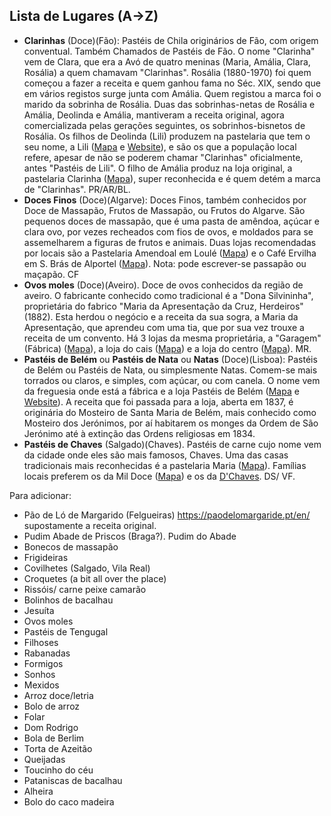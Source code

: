 
## Lista de Lugares (A→Z)

- **Clarinhas** (Doce)(Fão): Pastéis de Chila originários de Fão, com origem conventual. Também Chamados de Pastéis de Fão. O nome "Clarinha" vem de Clara, que era a Avó de quatro meninas (Maria, Amália, Clara, Rosália) a quem chamavam "Clarinhas". Rosália (1880-1970) foi quem começou a fazer a receita e quem ganhou fama no Séc. XIX, sendo que em vários registos surge junta com Amália. Quem registou a marca foi o marido da sobrinha de Rosália. Duas das sobrinhas-netas de Rosália e Amália, Deolinda e Amália, mantiveram a receita original, agora comercializada pelas gerações seguintes, os sobrinhos-bisnetos de Rosália. Os filhos de Deolinda (Lili) produzem na pastelaria que tem o seu nome, a Lili ([Mapa](https://goo.gl/maps/VkmsBCcGPbQEouY76) e [Website](http://www.deliligourmet.com/)), e são os que a população local refere, apesar de não se poderem chamar "Clarinhas" oficialmente, antes "Pastéis de Lili". O filho de Amália produz na loja original, a pastelaria Clarinha ([Mapa](https://goo.gl/maps/ZsTNr5brLEZ2ZD6i8)), super reconhecida e é quem detém a marca de "Clarinhas". PR/AR/BL.
- **Doces Finos** (Doce)(Algarve): Doces Finos, também conhecidos por Doce de Massapão, Frutos de Massapão, ou Frutos do Algarve. São pequenos doces de massapão, que é uma pasta de amêndoa, açúcar e clara ovo, por vezes recheados com fios de ovos, e moldados para se assemelharem a figuras de frutos e animais. Duas lojas recomendadas por locais são a Pastelaria Amendoal em Loulé ([Mapa](https://goo.gl/maps/aPsdevtEAPMR8C529)) e o Café Ervilha em S. Brás de Alportel ([Mapa](https://goo.gl/maps/8V2USUeH7YQJFhtR7)). Nota: pode escrever-se passapão ou maçapão. CF
- **Ovos moles** (Doce)(Aveiro). Doce de ovos conhecidos da região de aveiro. O fabricante conhecido como tradicional é a "Dona Silvininha", proprietária do fabrico "Maria da Apresentação da Cruz, Herdeiros" (1882). Esta herdou o negócio e a receita da sua sogra, a Maria da Apresentação, que aprendeu com uma tia, que por sua vez trouxe a receita de um convento. Há 3 lojas da mesma proprietária, a "Garagem" (Fábrica) ([Mapa](https://goo.gl/maps/pXmZarw2qVxbjTiA9)), a loja do cais ([Mapa](https://goo.gl/maps/VcLU5uxuJdzPj4xg6)) e a loja do centro ([Mapa](https://goo.gl/maps/Qgjq9VEwNXH4h8Gx5)). MR.
- **Pastéis de Belém** ou **Pastéis de Nata** ou **Natas** (Doce)(Lisboa): Pastéis de Belém ou Pastéis de Nata, ou simplesmente Natas. Comem-se mais torrados ou claros, e simples, com açúcar, ou com canela. O nome vem da freguesia onde está a fábrica e a loja Pastéis de Belém ([Mapa](https://maps.app.goo.gl/7tD7otZyPQxDyV1T6) e [Website](https://pasteisdebelem.pt/)). A receita que foi passada para a loja, aberta em 1837, é originária do Mosteiro de Santa Maria de Belém, mais conhecido como Mosteiro dos Jerónimos, por aí habitarem os monges da Ordem de São Jerónimo até à extinção das Ordens religiosas em 1834.
- **Pastéis de Chaves** (Salgado)(Chaves). Pastéis de carne cujo nome vem da cidade onde eles são mais famosos, Chaves. Uma das casas tradicionais mais reconhecidas é a pastelaria Maria ([Mapa](https://goo.gl/maps/nogM3MkD6A9Lj2q78)). Famílias locais preferem os da Mil Doce ([Mapa](https://goo.gl/maps/aqu85L7NVP2SevNw5)) e os da [D'Chaves](https://goo.gl/maps/UtvEnyyvJW2N2Ztm6). DS/ VF.

Para adicionar:
- Pão de Ló de Margarido (Felgueiras) https://paodelomargaride.pt/en/ supostamente a receita original.
- Pudim Abade de Priscos (Braga?). Pudim do Abade
- Bonecos de massapão
- Frigideiras
- Covilhetes (Salgado, Vila Real)
- Croquetes (a bit all over the place)
- Rissóis/ carne peixe camarão 
- Bolinhos de bacalhau 
- Jesuíta 
- Ovos moles
- Pastéis de Tengugal  
- Filhoses
- Rabanadas
- Formigos 
- Sonhos
- Mexidos
- Arroz doce/letria 
- Bolo de arroz
- Folar
- Dom Rodrigo
- Bola de Berlim
- Torta de Azeitão
- Queijadas
- Toucinho do céu
- Pataniscas de bacalhau
- Alheira
- Bolo do caco madeira
